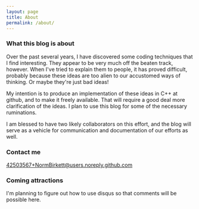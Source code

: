 ```yaml
---
layout: page
title: About
permalink: /about/
---
```


### What this blog is about

Over the past several years, I have discovered some coding techniques that I find interesting.
They appear to be very much off the beaten track, however.
When I've tried to explain them to people, it has proved difficult, probably because these ideas are too alien to our accustomed ways of thinking.
Or maybe they're just bad ideas!

My intention is to produce an implementation of these ideas in C++ at github, and to make it freely available.
That will require a good deal more clarification of the ideas.
I plan to use this blog for some of the necessary ruminations.

I am blessed to have two likely collaborators on this effort, and the blog will serve as a vehicle for communication and documentation of our efforts as well.

### Contact me

[42503567+NormBirkett@users.noreply.github.com](mailto:42503567+NormBirkett@users.noreply.github.com)

### Coming attractions

I'm planning to figure out how to use disqus so that comments will be possible here. 
